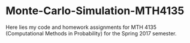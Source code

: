 # Monte-Carlo-Simulation-MTH4135

Here lies my code and homework assignments for MTH 4135 (Computational Methods in Probability) for the Spring 2017 semester.
